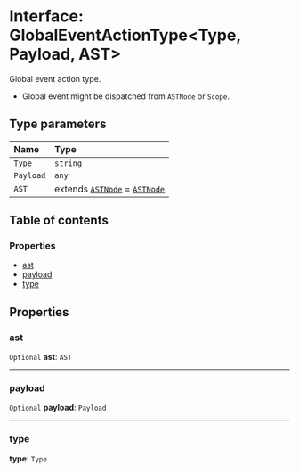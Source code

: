 # Interface: GlobalEventActionType\<Type, Payload, AST>

Global event action type.

* Global event might be dispatched from `ASTNode` or `Scope`.

## Type parameters

| Name | Type |
| :------ | :------ |
| `Type` | `string` |
| `Payload` | `any` |
| `AST` | extends [`ASTNode`](/en/auto-docs/editor/classes/ASTNode.md) = [`ASTNode`](/en/auto-docs/editor/classes/ASTNode.md) |

## Table of contents

### Properties

* [ast](/en/auto-docs/editor/interfaces/GlobalEventActionType.md#ast)
* [payload](/en/auto-docs/editor/interfaces/GlobalEventActionType.md#payload)
* [type](/en/auto-docs/editor/interfaces/GlobalEventActionType.md#type)

## Properties

### ast

`Optional` **ast**: `AST`

***

### payload

`Optional` **payload**: `Payload`

***

### type

**type**: `Type`
